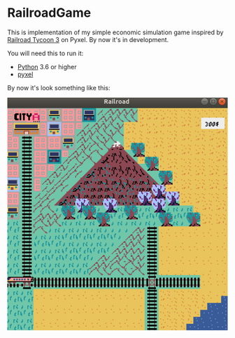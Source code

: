 # RailroadGame

This is implementation of my simple economic simulation game inspired by [Railroad Tycoon 3](https://en.wikipedia.org/wiki/Railroad_Tycoon_3) on Pyxel. By now it's in development. 

You will need this to run it:
* [Python](https://www.python.org/) 3.6 or higher
* [pyxel](https://github.com/kitao/pyxel)  


By now it's look something like this:

![demo picture](https://github.com/kipariz/RailroadGame/blob/master/res/demo.png?raw=true)
